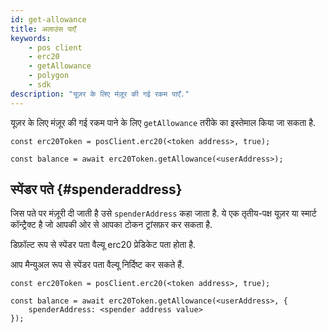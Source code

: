 ```yaml
---
id: get-allowance
title: अलाउंस पाएँ
keywords:
    - pos client
    - erc20
    - getAllowance
    - polygon
    - sdk
description: "यूज़र के लिए मंज़ूर की गई रकम पाएँ."
---
```


यूज़र के लिए मंज़ूर की गई रकम पाने के लिए `getAllowance` तरीके का इस्तेमाल किया जा सकता है.

```
const erc20Token = posClient.erc20(<token address>, true);

const balance = await erc20Token.getAllowance(<userAddress>);
```

## स्पेंडर पते {#spenderaddress}

जिस पते पर मंज़ूरी दी जाती है उसे `spenderAddress` कहा जाता है. ये एक तृतीय-पक्ष यूज़र या स्मार्ट कॉन्ट्रैक्ट है जो आपकी ओर से आपका टोकन ट्रांसफ़र कर सकता है.

डिफ़ॉल्ट रूप से स्पेंडर पता वैल्यू erc20 प्रेडिकेट पता होता है.

आप मैन्युअल रूप से स्पेंडर पता वैल्यू निर्दिष्ट कर सकते हैं.

```
const erc20Token = posClient.erc20(<token address>, true);

const balance = await erc20Token.getAllowance(<userAddress>, {
    spenderAddress: <spender address value>
});
```
